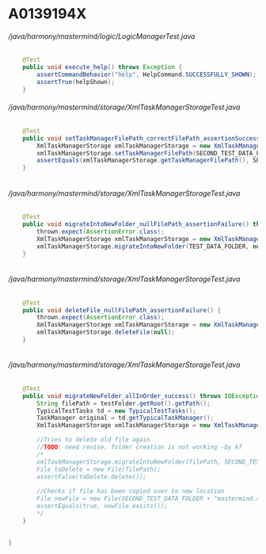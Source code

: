 # A0139194X
###### /java/harmony/mastermind/logic/LogicManagerTest.java
``` java
    @Test
    public void execute_help() throws Exception {
        assertCommandBehavior("help", HelpCommand.SUCCESSFULLY_SHOWN);
        assertTrue(helpShown);
    }

```
###### /java/harmony/mastermind/storage/XmlTaskManagerStorageTest.java
``` java
    @Test
    public void setTaskManagerFilePath_correctFilePath_assertionSuccess() {
        XmlTaskManagerStorage xmlTaskManagerStorage = new XmlTaskManagerStorage(TEST_DATA_FOLDER);
        xmlTaskManagerStorage.setTaskManagerFilePath(SECOND_TEST_DATA_FOLDER);
        assertEquals(xmlTaskManagerStorage.getTaskManagerFilePath(), SECOND_TEST_DATA_FOLDER);
    }
    
```
###### /java/harmony/mastermind/storage/XmlTaskManagerStorageTest.java
``` java
    @Test
    public void migrateIntoNewFolder_nullFilePath_assertionFailure() throws IOException {
        thrown.expect(AssertionError.class);
        XmlTaskManagerStorage xmlTaskManagerStorage = new XmlTaskManagerStorage(TEST_DATA_FOLDER);
        xmlTaskManagerStorage.migrateIntoNewFolder(TEST_DATA_FOLDER, null);
    }
    
```
###### /java/harmony/mastermind/storage/XmlTaskManagerStorageTest.java
``` java
    @Test
    public void deleteFile_nullFilePath_assertionFailure() {
        thrown.expect(AssertionError.class);
        XmlTaskManagerStorage xmlTaskManagerStorage = new XmlTaskManagerStorage(TEST_DATA_FOLDER);
        xmlTaskManagerStorage.deleteFile(null);
    }
    
```
###### /java/harmony/mastermind/storage/XmlTaskManagerStorageTest.java
``` java
    @Test
    public void migrateNewFolder_allInOrder_success() throws IOException, DataConversionException {
        String filePath = testFolder.getRoot().getPath();
        TypicalTestTasks td = new TypicalTestTasks();
        TaskManager original = td.getTypicalTaskManager();
        XmlTaskManagerStorage xmlTaskManagerStorage = new XmlTaskManagerStorage(filePath);

        //Tries to delete old file again
        //TODO: need revise. folder creation is not working -by kf
        /* 
        xmlTaskManagerStorage.migrateIntoNewFolder(filePath, SECOND_TEST_DATA_FOLDER);
        File toDelete = new File(filePath);
        assertFalse(toDelete.delete());
        
        //Checks if file has been copied over to new location
        File newFile = new File(SECOND_TEST_DATA_FOLDER + "mastermind.xml");
        assertEquals(true, newFile.exists());
        */
    }

    
}
```
